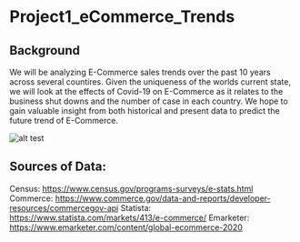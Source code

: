 # Project1_eCommerce_Trends

## Background
We will be analyzing E-Commerce sales trends over the past 10 years across several countires. Given the uniqueness of the worlds current state, we will look at the effects of Covid-19 on E-Commerce as it relates to the business shut downs and the number of case in each country. We hope to gain valuable insight from both historical and present data to predict the future trend of E-Commerce.

![alt test](https://github.com/jeffhoffmanmba/eCommerce_Sales_Trends_Proj1/blob/jeff_branch/charts/e-commerce_sales.png)

## Sources of Data: 
Census: https://www.census.gov/programs-surveys/e-stats.html
Commerce: https://www.commerce.gov/data-and-reports/developer-resources/commercegov-api 
Statista: https://www.statista.com/markets/413/e-commerce/ 
Emarketer: https://www.emarketer.com/content/global-ecommerce-2020
